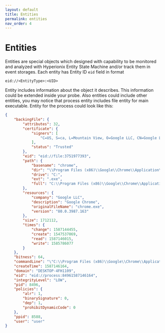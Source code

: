 ```yaml
---
layout: default
title: Entities
permalink: entities
nav_order: 4
---
```


# Entities

Entities are special objects which designed with capability to be monitored and analyzed with Hyperionix Entity State Machine and/or track them in event storages. Each entity has Entity ID `eid` field in format 
```
eid://<EntityType>:<UID>
```
Entity includes information about the object it describes. This information could be extended inside your probe. Also entities could include other entities, you may notice that process entity includes file entity for main executable. Entity for the process could look like this:
```json
{
    "backingFile": {
        "attributes": 32,
        "certificate": {
            "signers": [
                "C=US, S=ca, L=Mountain View, O=Google LLC, CN=Google LLC"
            ],
            "status": "Trusted"
        },
        "eid": "eid://file:3751977393",
        "path": {
            "basename": "chrome",
            "dir": "\\Program Files (x86)\\Google\\Chrome\\Application\\",
            "drive": "C:",
            "ext": ".exe",
            "full": "C:\\Program Files (x86)\\Google\\Chrome\\Application\\chrome.exe"
        },
        "resources": {
            "company": "Google LLC",
            "description": "Google Chrome",
            "originalFileName": "chrome.exe",
            "version": "80.0.3987.163"
        },
        "size": 1712112,
        "times": {
            "change": 1587144455,
            "create": 1547537069,
            "read": 1587146015,
            "write": 1585786077
        }
    },
    "bitness": 64,
    "commandLine": "\"C:\\Program Files (x86)\\Google\\Chrome\\Application\\chrome.exe\" --type=utility --field-trial-handle=2072,14393559574579131839,7586634091475304641,131072 --lang=en-US --service-sandbox-type=utility --enable-audio-service-sandbox --mojo-platform-channel-handle=5128 --ignored=\" --type=renderer \" /prefetch:8",
    "createTime": 1587146164,
    "domain": "DESKTOP-4FH1109",
    "eid": "eid://process:84961587146164",
    "integrityLevel": "LOW",
    "pid": 8496,
    "policies": {
        "alr": 1,
        "binarySignature": 0,
        "dep": 1,
        "prohibitDynamicCode": 0
    },
    "ppid": 8588,
    "user": "user"
}
```


